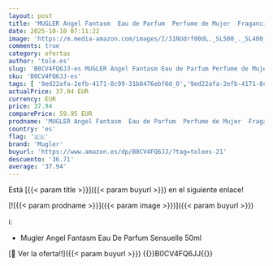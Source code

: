 ```yaml
---
layout: post
title: 'MUGLER Angel Fantasm  Eau de Parfum  Perfume de Mujer  Fragancia Gourmand Afrutada con Notas Ambarinas  Vivaz y Sensual  Recargable  50 ml'
date: 2025-10-10 07:11:22
image: 'https://m.media-amazon.com/images/I/31NUdrf00dL._SL500_._SL400_.jpg'
comments: true
category: ofertas
author: 'tole.es'
slug: 'B0CV4FQ6JJ-es MUGLER Angel Fantasm Eau de Parfum Perfume de Mujer...'
sku: 'B0CV4FQ6JJ-es'
tags: [ '9ed22afa-2efb-4171-8c99-31b8476ebf6d_0','9ed22afa-2efb-4171-8c99-31b8476ebf6d_1101','9ed22afa-2efb-4171-8c99-31b8476ebf6d_5001','Agua de perfume para mujeres','Arborist Merchandising Root','Belleza','Belleza Premium','Fragancias para mujeres','Marcas','Mugler','Perfumes y fragancias','Self Service','Special Features Stores','Top Brands Beauty Fragrances','Top Brands Beauty Selection','Top Brands Perfumes Selection','de','eau','mugler','parfum','top brands_beauty','🇪🇸', ]
actualPrice: 37.94 EUR
currency: EUR
price: 37.94
comparePrice: 59.95 EUR
prodname: 'MUGLER Angel Fantasm  Eau de Parfum  Perfume de Mujer  Fragancia Gourmand Afrutada con Notas Ambarinas  Vivaz y Sensual  Recargable  50 ml'
country: 'es'
flag: '🇪🇸'
brand: 'Mugler'
buyurl: 'https://www.amazon.es/dp/B0CV4FQ6JJ/?tag=tolees-21'
descuento: '36.71'
average: '37.94'
---
```


Está [{{< param title >}}]({{< param buyurl >}}) en el siguiente enlace!

[![{{< param prodname >}}]({{< param image >}})]({{< param buyurl >}})

ℹ️:

- Mugler Angel Fantasm Eau De Parfum Sensuelle 50ml

[🛒 Ver la oferta!!]({{< param buyurl >}})
{{<world>}}B0CV4FQ6JJ{{</world>}}
